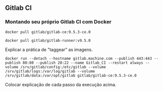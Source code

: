 ## Gitlab CI

### Montando seu próprio Gitlab CI com Docker

~~~
docker pull gitlab/gitlab-ce:9.5.3-ce.0
~~~

~~~
docker pull gitlab/gitlab-runner:v9.5.0
~~~

Explicar a prática de "taggear" as imagens.

~~~
docker run --detach --hostname gitlab.machine.com --publish 443:443 --publish 80:80 --publish 20:22 --name Gitlab_CI --restart always --volume /srv/gitlab/config:/etc/gitlab --volume /srv/gitlab/logs:/var/log/gitlab --volume /srv/gitlab/data:/var/opt/gitlab gitlab/gitlab-ce:9.5.3-ce.0
~~~

Colocar explicação de cada passo da execução acima.
